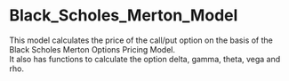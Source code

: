 # Black_Scholes_Merton_Model
This model calculates the price of the call/put option on the basis of the Black Scholes Merton Options Pricing Model.<br>
It also has functions to calculate the option delta, gamma, theta, vega and rho.
